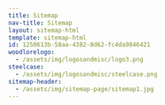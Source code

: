 ```yaml
---
title: Sitemap
nav-title: Sitemap
layout: sitemap-html
template: sitemap-html
id: 1250613b-58aa-4382-8d62-fc4da9846421
woodlorelogo:
  - /assets/img/logosandmisc/logo3.png
steelcase:
  - /assets/img/logosandmisc/steelcase.png
sitemap-header:
  - /assets/img/sitemap-page/sitemap1.jpg
---
```


